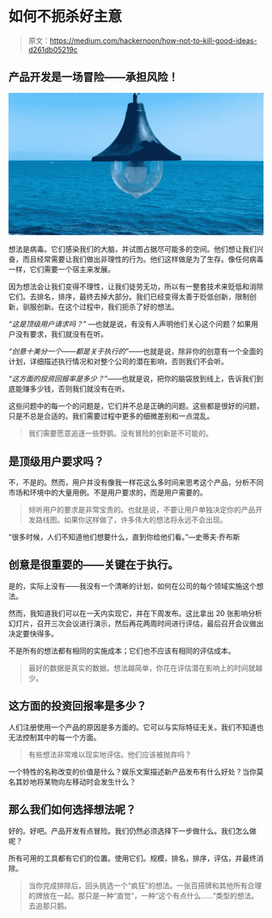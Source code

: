 # 如何不扼杀好主意

> 原文：<https://medium.com/hackernoon/how-not-to-kill-good-ideas-d261db05219c>

## 产品开发是一场冒险——承担风险！

![](img/72145a6d8699817ff50fed48610eba3f.png)

想法是病毒。它们感染我们的大脑，并试图占据尽可能多的空间。他们想让我们兴奋，而且经常需要让我们做出非理性的行为。他们这样做是为了生存。像任何病毒一样，它们需要一个宿主来发展。

因为想法会让我们变得不理性，让我们徒劳无功，所以有一整套技术来贬低和消除它们。去排名，排序，最终去掉大部分。我们已经变得太善于贬低创新，限制创新，驯服创新。在这个过程中，我们扼杀了好的想法。

*“这是顶级用户请求吗？”* —也就是说，有没有人声明他们关心这个问题？如果用户没有要求，我们就没有在听。

*“创意十美分一个——都是关于执行的”*——也就是说，除非你的创意有一个全面的计划，详细描述执行情况和对整个公司的潜在影响，否则我们不会听。

*“这方面的投资回报率是多少？”*——也就是说，把你的脑袋放到线上，告诉我们到底能赚多少钱，否则我们就没有在听。

这些问题中的每一个的问题是，它们并不总是正确的问题。这些都是很好的问题，只是不总是合适的。我们需要过程中更多的细微差别和一点混乱。

> 我们需要愿意追逐一些野鹅。没有冒险的创新是不可能的。

## 是顶级用户要求吗？

不，不是的。然而，用户并没有像我一样花这么多时间来思考这个产品，分析不同市场和环境中的大量用例。不是用户要求的，而是用户需要的。

> 倾听用户的要求是非常宝贵的。也就是说，不要让用户单独决定你的产品开发路线图。如果你这样做了，许多伟大的想法将永远不会出现。

“很多时候，人们不知道他们想要什么，直到你给他们看。”—史蒂夫·乔布斯

## 创意是很重要的——关键在于执行。

是的，实际上没有——我没有一个清晰的计划，如何在公司的每个领域实施这个想法。

然而，我知道我们可以在一天内实现它，并在下周发布。这比拿出 20 张影响分析幻灯片，召开三次会议进行演示，然后再花两周时间进行评估，最后召开会议做出决定要快得多。

不是所有的想法都有相同的实施成本；它们也不应该有相同的评估成本。

> 最好的数据是真实的数据。想法越简单，你花在评估潜在影响上的时间就越少。

## 这方面的投资回报率是多少？

人们注册使用一个产品的原因是多方面的。它可以与实际特征无关。我们不知道也无法控制其中的每一个方面。

> 有些想法非常难以现实地评估。他们应该被抛弃吗？

一个特性的名称改变的价值是什么？娱乐文案描述新产品发布有什么好处？当你莫名其妙地将某物向左移动时会发生什么？

## 那么我们如何选择想法呢？

好的。好吧。产品开发有点冒险。我们仍然必须选择下一步做什么。我们怎么做呢？

所有可用的工具都有它们的位置。使用它们。规模，排名，排序，评估，并最终消除。

> 当你完成排除后，回头挑选一个“疯狂”的想法。一张百搭牌和其他所有合理的牌放在一起。那只是一种“直觉”，一种“这个有点什么……”类型的想法。去追那只鹅。